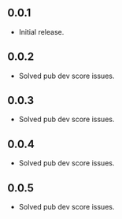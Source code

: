 ## 0.0.1

* Initial release.

## 0.0.2

* Solved pub dev score issues.


## 0.0.3

* Solved pub dev score issues.

## 0.0.4

* Solved pub dev score issues.

## 0.0.5

* Solved pub dev score issues.
